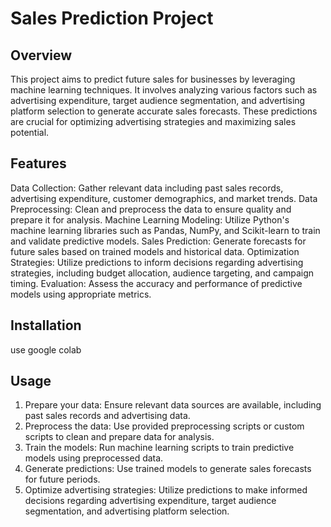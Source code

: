 
# Sales Prediction Project

## Overview

This project aims to predict future sales for businesses by leveraging machine learning techniques. It involves analyzing various factors such as advertising expenditure, target audience segmentation, and advertising platform selection to generate accurate sales forecasts. These predictions are crucial for optimizing advertising strategies and maximizing sales potential.

## Features

Data Collection: Gather relevant data including past sales records, advertising expenditure, customer demographics, and market trends.
Data Preprocessing: Clean and preprocess the data to ensure quality and prepare it for analysis.
Machine Learning Modeling: Utilize Python's machine learning libraries such as Pandas, NumPy, and Scikit-learn to train and validate predictive models.
Sales Prediction: Generate forecasts for future sales based on trained models and historical data.
Optimization Strategies: Utilize predictions to inform decisions regarding advertising strategies, including budget allocation, audience targeting, and campaign timing.
Evaluation: Assess the accuracy and performance of predictive models using appropriate metrics.

## Installation

use google colab

## Usage

1. Prepare your data: Ensure relevant data sources are available, including past sales records and advertising data.
2. Preprocess the data: Use provided preprocessing scripts or custom scripts to clean and prepare data for analysis.
3. Train the models: Run machine learning scripts to train predictive models using preprocessed data.
4. Generate predictions: Use trained models to generate sales forecasts for future periods.
5. Optimize advertising strategies: Utilize predictions to make informed decisions regarding advertising expenditure, target audience segmentation, and advertising platform selection.

